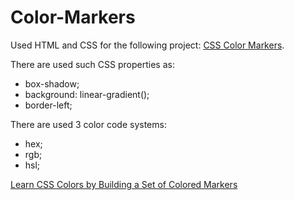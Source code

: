 # Color-Markers

Used HTML and CSS for the following project: <a href="https://marinaivantsova.github.io/Color-Markers/">CSS Color Markers</a>.

There are used such CSS properties as:

- box-shadow;
- background: linear-gradient();
- border-left;

There are used 3 color code systems:

- hex;
- rgb;
- hsl;

<a href="https://www.freecodecamp.org/learn/2022/responsive-web-design/#learn-css-colors-by-building-a-set-of-colored-markers">Learn CSS Colors by Building a Set of Colored Markers</a>
